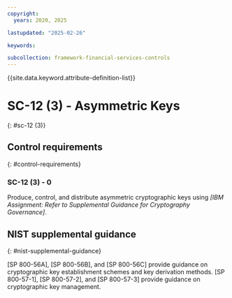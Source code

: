 ```yaml
---
copyright:
  years: 2020, 2025

lastupdated: "2025-02-26"

keywords:

subcollection: framework-financial-services-controls
---
```


{{site.data.keyword.attribute-definition-list}}

# SC-12 (3) -  Asymmetric Keys
{: #sc-12 (3)}

## Control requirements
{: #control-requirements}



### SC-12 (3) - 0


Produce, control, and distribute asymmetric cryptographic keys using _[IBM Assignment: Refer to Supplemental Guidance for Cryptography Governance]_.












## NIST supplemental guidance
{: #nist-supplemental-guidance}

[SP 800-56A], [SP 800-56B], and [SP 800-56C] provide guidance on cryptographic key establishment schemes and key derivation methods. [SP 800-57-1], [SP 800-57-2], and [SP 800-57-3] provide guidance on cryptographic key management.
